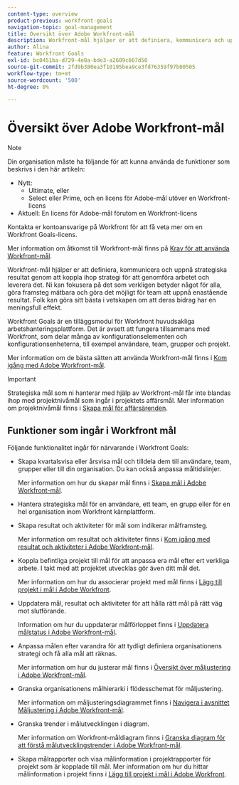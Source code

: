 ```yaml
---
content-type: overview
product-previous: workfront-goals
navigation-topic: goal-management
title: Översikt över Adobe Workfront-mål
description: Workfront-mål hjälper er att definiera, kommunicera och uppnå strategiska resultat genom att koppla ihop strategi för att genomföra arbetet och leverera det.
author: Alina
feature: Workfront Goals
exl-id: bc0451ba-d729-4e8a-bde3-a2609c667d50
source-git-commit: 2fd9b380ea3f10195bea9ce3fd76359f97b00505
workflow-type: tm+mt
source-wordcount: '508'
ht-degree: 0%

---
```


# Översikt över Adobe Workfront-mål

<!-- Audited: 1/2024 -->

<!--drafted for P&P new model: the note at the top will need to be replaced with this:

Your organization must have the following to use the functionality described in this article:

* For the legacy plan and license structure: 

  * A Pro or higher [Adobe Workfront plan](https://www.workfront.com/plans). 
  * An Adobe Workfront Goals license in addition to a Workfront license.

* For the current plan and license structure:

  * An Ultimate plan 
    
    Or
    
    An additional license for Adobe Workfront Goals for the Prime or Select Adobe Workfront plans. <is there a link we can add here for the plans and what they contain?!>

Contact your Workfront account manager to learn about a Workfront Goals license.

For additional information about access to Workfront Goals, see [Requirements to use Workfront Goals](../workfront-goals/goal-management/access-needed-for-wf-goals.md).
-->

>[!NOTE]
>
>Din organisation måste ha följande för att kunna använda de funktioner som beskrivs i den här artikeln:
>
>* Nytt:
>   * Ultimate, eller
>   * Select eller Prime, och en licens för Adobe-mål utöver en Workfront-licens
>* Aktuell: En licens för Adobe-mål förutom en Workfront-licens
>
>Kontakta er kontoansvarige på Workfront för att få veta mer om en Workfront Goals-licens.
>
>Mer information om åtkomst till Workfront-mål finns på [Krav för att använda Workfront-mål](../../workfront-goals/goal-management/access-needed-for-wf-goals.md).


Workfront-mål hjälper er att definiera, kommunicera och uppnå strategiska resultat genom att koppla ihop strategi för att genomföra arbetet och leverera det. Ni kan fokusera på det som verkligen betyder något för alla, göra framsteg mätbara och göra det möjligt för team att uppnå enastående resultat. Folk kan göra sitt bästa i vetskapen om att deras bidrag har en meningsfull effekt.

Workfront Goals är en tilläggsmodul för Workfront huvudsakliga arbetshanteringsplattform. Det är avsett att fungera tillsammans med Workfront, som delar många av konfigurationselementen och konfigurationsenheterna, till exempel användare, team, grupper och projekt.

Mer information om de bästa sätten att använda Workfront-mål finns i [Kom igång med Adobe Workfront-mål](../../workfront-goals/goal-management/getting-started-with-wf-goals.md).

>[!IMPORTANT]
>
>Strategiska mål som ni hanterar med hjälp av Workfront-mål får inte blandas ihop med projektnivåmål som ingår i projektets affärsmål. Mer information om projektnivåmål finns i [Skapa mål för affärsärenden](../../manage-work/projects/define-a-business-case/create-business-case-goals.md).

## Funktioner som ingår i Workfront mål

Följande funktionalitet ingår för närvarande i Workfront Goals:

* Skapa kvartalsvisa eller årsvisa mål och tilldela dem till användare, team, grupper eller till din organisation. Du kan också anpassa måltidslinjer.

  Mer information om hur du skapar mål finns i [Skapa mål i Adobe Workfront-mål](../../workfront-goals/goal-management/create-goals.md).

* Hantera strategiska mål för en användare, ett team, en grupp eller för en hel organisation inom Workfront kärnplattform.
* Skapa resultat och aktiviteter för mål som indikerar målframsteg.

  Mer information om resultat och aktiviteter finns i [Kom igång med resultat och aktiviteter i Adobe Workfront-mål](../../workfront-goals/results-and-activities/get-started-with-results-and-activities.md).

* Koppla befintliga projekt till mål för att anpassa era mål efter ert verkliga arbete. I takt med att projektet utvecklas gör även ditt mål det.

  Mer information om hur du associerar projekt med mål finns i [Lägg till projekt i mål i Adobe Workfront](../../workfront-goals/results-and-activities/connect-projects-to-goals-overview.md).

* Uppdatera mål, resultat och aktiviteter för att hålla rätt mål på rätt väg mot slutförande.

  Information om hur du uppdaterar målförloppet finns i [Uppdatera målstatus i Adobe Workfront-mål](../../workfront-goals/goal-review-and-workfront-goals-sections/check-in-goals.md).

* Anpassa målen efter varandra för att tydligt definiera organisationens strategi och få alla mål att räknas.

  Mer information om hur du justerar mål finns i [Översikt över måljustering i Adobe Workfront-mål](../../workfront-goals/goal-alignment/goal-alignment-overview.md).

* Granska organisationens målhierarki i flödesschemat för måljustering.

  Mer information om måljusteringsdiagrammet finns i [Navigera i avsnittet Måljustering i Adobe Workfront-mål](../../workfront-goals/goal-alignment/navigate-goal-alignment-chart.md).

* Granska trender i målutvecklingen i diagram.

  Mer information om Workfront-måldiagram finns i [Granska diagram för att förstå målutvecklingstrender i Adobe Workfront-mål](../../workfront-goals/goal-review-and-workfront-goals-sections/review-goal-graphs.md).

* Skapa målrapporter och visa målinformation i projektrapporter för projekt som är kopplade till mål. Mer information om hur du hittar målinformation i projekt finns i [Lägg till projekt i mål i Adobe Workfront](../../workfront-goals/results-and-activities/connect-projects-to-goals-overview.md).



